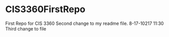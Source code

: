 # CIS3360FirstRepo
First Repo for CIS 3360
Second change to my readme file. 8-17-10217 11:30
Third change to file
